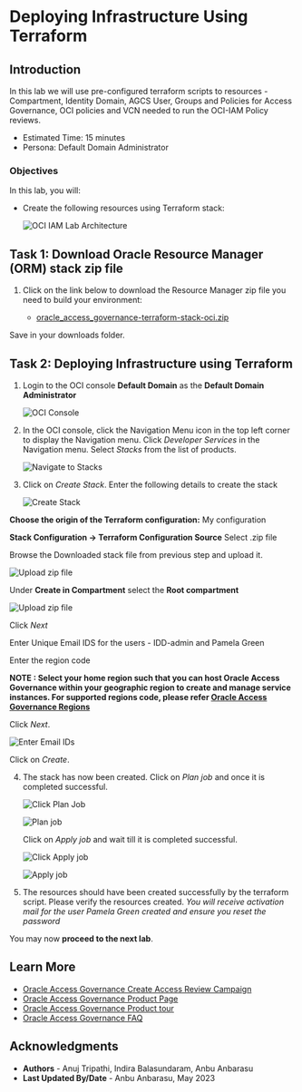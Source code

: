 # Deploying Infrastructure Using Terraform

## Introduction

In this lab we will use pre-configured terraform scripts to resources - Compartment, Identity Domain, AGCS User, Groups and Policies for Access Governance, OCI policies and VCN needed to run the OCI-IAM Policy reviews.

* Estimated Time: 15 minutes
* Persona: Default Domain Administrator


### Objectives

In this lab, you will: 

* Create the following resources using Terraform stack:


  ![OCI IAM Lab Architecture](images/oci-iam-lab-update.png)

## Task 1: Download Oracle Resource Manager (ORM) stack zip file

1. Click on the link below to download the Resource Manager zip file you need to build your environment:

    
   - [oracle_access_governance-terraform-stack-oci.zip](https://c4u04.objectstorage.us-ashburn-1.oci.customer-oci.com/p/EcTjWk2IuZPZeNnD_fYMcgUhdNDIDA6rt9gaFj_WZMiL7VvxPBNMY60837hu5hga/n/c4u04/b/livelabsfiles/o/security-library/ag-terra-oci_iam.zip)


  Save in your downloads folder.

## Task 2: Deploying Infrastructure using Terraform


1. Login to the OCI console **Default Domain** as the **Default Domain Administrator**

    ![OCI Console](images/oci-console.png)

2. In the OCI console, click the Navigation Menu icon in the top left corner to display the Navigation menu. Click *Developer Services* in the Navigation menu. Select *Stacks* from the list of products.

     ![Navigate to Stacks](images/navigate-to-stacks.png)

3. Click on *Create Stack*. Enter the following details to create the stack

    ![Create Stack](images/create-stack.png)


  **Choose the origin of the Terraform configuration:** My configuration

  **Stack Configuration -> Terraform Configuration Source** Select .zip file

  Browse the Downloaded stack file from previous step and upload it. 

  ![Upload zip file](images/upload-zip.png)

  Under **Create in Compartment** select the **Root compartment**

  ![Upload zip file](images/select-compartment.png)

  Click *Next*

  Enter Unique Email IDS for the users - IDD-admin and Pamela Green 

  Enter the region code
  
  **NOTE : Select your home region such that you can host Oracle Access Governance within your geographic region to create and manage service instances. For supported regions code, please refer [Oracle Access Governance Regions ](https://docs.oracle.com/en/cloud/paas/access-governance/cagsi/#GUID-9D3A580D-767A-4C39-8A61-8A14CD045270)** 

  Click *Next*.

   ![Enter Email IDs](images/user-email.png)

  Click on *Create*.

  

4. The stack has now been created. Click on *Plan job* and once it is completed successful.

    ![Click Plan Job](images/click-plan.png)

    ![Plan job](images/plan-job.png)
    
    
     Click on *Apply job* and wait till it is completed successful.

    ![Click Apply job](images/click-apply.png)

    ![Apply job](images/apply-job.png)



5. The resources should have been created successfully by the terraform script. Please verify the resources created. *You will receive activation mail for the user Pamela Green created and ensure you reset the password*



  You may now **proceed to the next lab**. 

## Learn More

* [Oracle Access Governance Create Access Review Campaign](https://docs.oracle.com/en/cloud/paas/access-governance/pdapg/index.html)
* [Oracle Access Governance Product Page](https://www.oracle.com/security/cloud-security/access-governance/)
* [Oracle Access Governance Product tour](https://www.oracle.com/webfolder/s/quicktours/paas/pt-sec-access-governance/index.html)
* [Oracle Access Governance FAQ](https://www.oracle.com/security/cloud-security/access-governance/faq/)

## Acknowledgments
* **Authors** - Anuj Tripathi, Indira Balasundaram, Anbu Anbarasu 
* **Last Updated By/Date** - Anbu Anbarasu, May 2023
